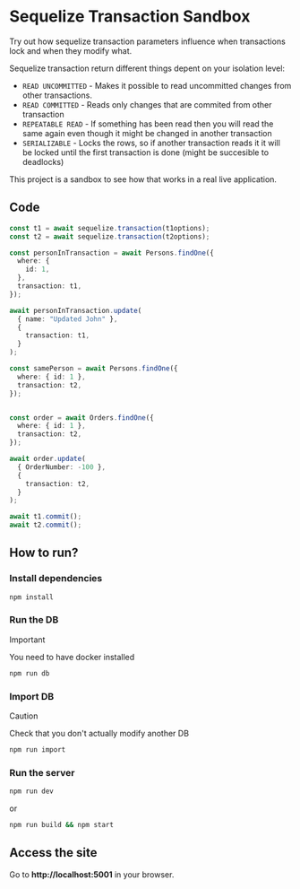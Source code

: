
# Sequelize Transaction Sandbox 
Try out how sequelize transaction parameters influence when transactions lock and when they modify what.

Sequelize transaction return different things depent on your isolation level:
- `READ UNCOMMITTED` - Makes it possible to read uncommitted changes from other transactions.
- `READ COMMITTED` - Reads only changes that are commited from other transaction
- `REPEATABLE READ` - If something has been read then you will read the same again even though it might be changed in another transaction
- `SERIALIZABLE` - Locks the rows, so if another transaction reads it it will be locked until the first transaction is done (might be succesible to deadlocks)


This project is a sandbox to see how that works in a real live application.


## Code
```typescript
const t1 = await sequelize.transaction(t1options);
const t2 = await sequelize.transaction(t2options);

const personInTransaction = await Persons.findOne({
  where: {
    id: 1,
  },
  transaction: t1,
});

await personInTransaction.update(
  { name: "Updated John" },
  {
    transaction: t1,
  }
);

const samePerson = await Persons.findOne({
  where: { id: 1 },
  transaction: t2,
});


const order = await Orders.findOne({
  where: { id: 1 },
  transaction: t2,
});

await order.update(
  { OrderNumber: -100 },
  {
    transaction: t2,
  }
);

await t1.commit();
await t2.commit();
```

## How to run?

### Install dependencies
```bash
npm install
```

### Run the DB
> [!IMPORTANT]  
> You need to have docker installed
```bash
npm run db
```
### Import DB
> [!CAUTION]
> Check that you don't actually modify another DB
```bash
npm run import
```

### Run the server
```bash
npm run dev
```

or

```bash
npm run build && npm start
```

## Access the site
Go to **http://localhost:5001** in your browser.